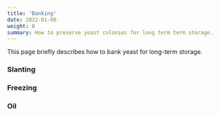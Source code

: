 ```yaml
---
title: 'Banking'
date: 2022-01-08
weight: 8
summary: How to preserve yeast colonies for long term term storage.
---
```


This page briefly describes how to bank yeast for long-term storage.


### Slanting


### Freezing


### Oil
